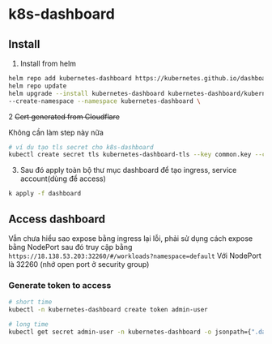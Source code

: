 # k8s-dashboard



## Install

1. Install from helm

```bash
helm repo add kubernetes-dashboard https://kubernetes.github.io/dashboard/
helm repo update
helm upgrade --install kubernetes-dashboard kubernetes-dashboard/kubernetes-dashboard \
--create-namespace --namespace kubernetes-dashboard \
```

2 ~~Cert generated from Cloudflare~~

Không cần làm step này nữa

```bash
# ví dụ tạo tls secret cho k8s-dashboard
kubectl create secret tls kubernetes-dashboard-tls --key common.key --cert common.crt -n kubernetes-dashboard
```

3. Sau đó apply toàn bộ thư mục dashboard để tạo ingress, service account(dùng để access)

```bash
k apply -f dashboard
```

## Access dashboard
Vẫn chưa hiểu sao expose bằng ingress lại lỗi, phải sử dụng cách expose bằng NodePort sau đó truy cập bằng `https://18.138.53.203:32260/#/workloads?namespace=default`
Với NodePort là 32260 (nhớ open port ở security group)

### Generate token to access

```bash
# short time
kubectl -n kubernetes-dashboard create token admin-user

# long time
kubectl get secret admin-user -n kubernetes-dashboard -o jsonpath={".data.token"} | base64 -d
```

